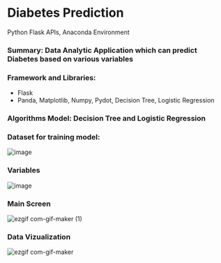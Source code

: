 # Diabetes Prediction
Python Flask APIs, Anaconda Environment

### Summary: Data Analytic Application which can predict Diabetes based on various variables

### Framework and Libraries:
- Flask
- Panda, Matplotlib, Numpy, Pydot, Decision Tree, Logistic Regression

### Algorithms Model: Decision Tree and Logistic Regression

### Dataset for training model:
![image](https://user-images.githubusercontent.com/39202933/70865695-50a26c80-1f2e-11ea-8951-5453a1a05400.png)

### Variables

![image](https://user-images.githubusercontent.com/39202933/70865719-99f2bc00-1f2e-11ea-97be-46a97f1bc46a.png)

### Main Screen
![ezgif com-gif-maker (1)](https://user-images.githubusercontent.com/39202933/70865834-f9050080-1f2f-11ea-85ca-e4a774570080.gif)

### Data Vizualization
![ezgif com-gif-maker](https://user-images.githubusercontent.com/39202933/70865771-5056a100-1f2f-11ea-9724-3f9061bc7c23.gif)
